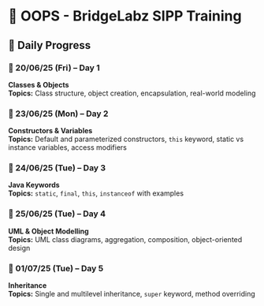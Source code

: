 # 🧱 OOPS - BridgeLabz SIPP Training

## 📅 Daily Progress

### 📅 20/06/25 (Fri) – Day 1  
**Classes & Objects**  
**Topics:** Class structure, object creation, encapsulation, real-world modeling

### 📅 23/06/25 (Mon) – Day 2  
**Constructors & Variables**  
**Topics:** Default and parameterized constructors, `this` keyword, static vs instance variables, access modifiers

### 📅 24/06/25 (Tue) – Day 3  
**Java Keywords**  
**Topics:** `static`, `final`, `this`, `instanceof` with examples

### 📅 25/06/25 (Tue) – Day 4  
**UML & Object Modelling**  
**Topics:** UML class diagrams, aggregation, composition, object-oriented design

### 📅 01/07/25 (Tue) – Day 5  
**Inheritance**  
**Topics:** Single and multilevel inheritance, `super` keyword, method overriding
